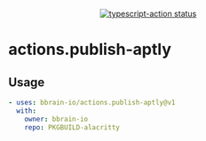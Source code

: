 <p align="center">
  <a href="https://github.com/bbrain-io/actions.get_latest"><img alt="typescript-action status" src="https://github.com/bbrain-io/actions.get_latest/workflows/build-test/badge.svg"></a>
</p>

# actions.publish-aptly

## Usage

```yaml
- uses: bbrain-io/actions.publish-aptly@v1
  with:
    owner: bbrain-io
    repo: PKGBUILD-alacritty
```